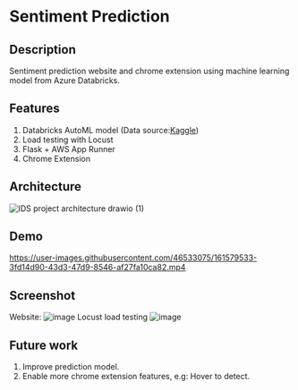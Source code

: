 # Sentiment Prediction
## Description
Sentiment prediction website and chrome extension using machine learning model from Azure Databricks.
## Features
1. Databricks AutoML model (Data source:[Kaggle](https://www.kaggle.com/datasets/arkhoshghalb/twitter-sentiment-analysis-hatred-speech))
2. Load testing with Locust
3. Flask + AWS App Runner
4. Chrome Extension

## Architecture
![IDS project architecture drawio (1)](https://user-images.githubusercontent.com/46533075/163001093-c8270c42-d921-496f-aac8-89ae54526315.png)
## Demo
https://user-images.githubusercontent.com/46533075/161579533-3fd14d90-43d3-47d9-8546-af27fa10ca82.mp4


## Screenshot
Website:
![image](https://user-images.githubusercontent.com/46533075/163020348-067bc90e-e7cb-4b66-be37-4aec241a4a80.png)
Locust load testing
![image](https://user-images.githubusercontent.com/46533075/163021136-05828764-dc9a-4f84-89f7-0857fce857e7.png)


## Future work
1. Improve prediction model.
2. Enable more chrome extension features, e.g: Hover to detect.
